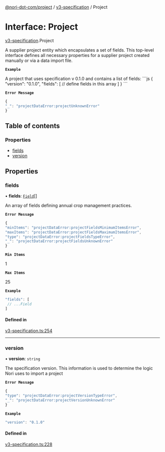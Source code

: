[@nori-dot-com/project](../README.md) / [v3-specification](../modules/v3_specification.md) / Project

# Interface: Project

[v3-specification](../modules/v3_specification.md).Project

A supplier project entity which encapsulates a set of fields. This top-level interface defines all necessary properties for a supplier project created manually or via a data import file.

**`Example`**

<caption>A project that uses specification v 0.1.0 and contains a list of fields:</caption>
```js
{
 "version": "0.1.0",
 "fields": [
   // define fields in this array
 ]
}
```

**`Error Message`**

```js
{
"_": "projectDataError:projectUnknownError"
}
```

## Table of contents

### Properties

- [fields](v3_specification.Project.md#fields)
- [version](v3_specification.Project.md#version)

## Properties

### fields

• **fields**: [`Field`](v3_specification.Field.md)[]

An array of fields defining annual crop management practices.

**`Error Message`**

```js
{
"minItems": "projectDataError:projectFieldsMinimumItemsError",
"maxItems": "projectDataError:projectFieldsMaximumItemsError",
"type": "projectDataError:projectFieldsTypeError",
"_": "projectDataError:projectFieldsUnknownError"
}
```

**`Min Items`**

1

**`Max Items`**

25

**`Example`**

```js
"fields": [
 // ...Field
]
```

#### Defined in

[v3-specification.ts:254](https://github.com/nori-dot-eco/nori-dot-com/blob/9000427/packages/project/src/v3-specification.ts#L254)

___

### version

• **version**: `string`

The specification version. This information is used to determine the logic Nori uses to import a project

**`Error Message`**

```js
{
"type": "projectDataError:projectVersionTypeError",
"_": "projectDataError:projectVersionUnknownError"
}
```

**`Example`**

```js
"version": "0.1.0"
```

#### Defined in

[v3-specification.ts:228](https://github.com/nori-dot-eco/nori-dot-com/blob/9000427/packages/project/src/v3-specification.ts#L228)
